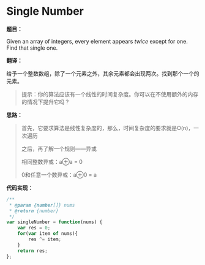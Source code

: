 # Single Number



**题目：**



Given an array of integers, every element appears *twice* except for one. Find that single one.



**翻译：**



给予一个整数数组，除了一个元素之外，其余元素都会出现两次。找到那个一个的元素。



> 提示：你的算法应该有一个线性的时间复杂度。你可以在不使用额外的内存的情况下提升它吗？



**思路：**



> 首先，它要求算法是线性复杂度的，那么，时间复杂度的要求就是O(n)，一次遍历
>
> 之后，再了解一个规则——异或
>
> 相同整数异或：a⊕a = 0
>
> 0和任意一个数异或：a⊕0 = a



**代码实现：**



```javascript
/**
 * @param {number[]} nums
 * @return {number}
 */
var singleNumber = function(nums) {
    var res = 0;
    for(var item of nums){
        res ^= item;
    }
    return res;
};
```

